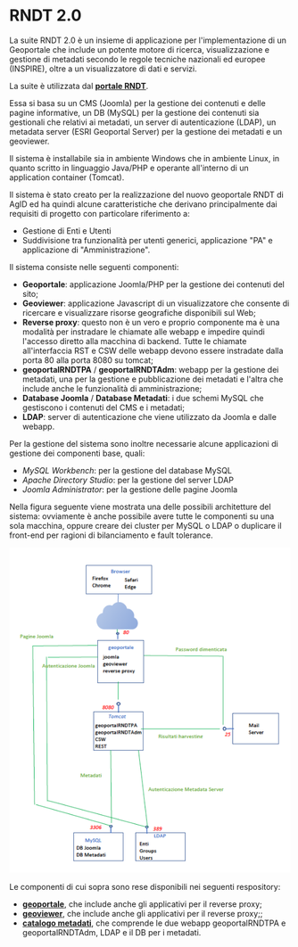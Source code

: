 # RNDT 2.0

La suite RNDT 2.0 è un insieme di applicazione per l'implementazione di un Geoportale che include un potente motore di ricerca, visualizzazione e gestione di metadati secondo le regole tecniche nazionali ed europee (INSPIRE), oltre a un visualizzatore di dati e servizi.

La suite è utilizzata dal [**portale RNDT**](https://geodati.gov.it).

Essa si basa su un CMS (Joomla) per la gestione dei contenuti e delle pagine informative, un DB (MySQL) per la gestione dei contenuti sia gestionali che relativi ai metadati, un server di autenticazione (LDAP), un metadata server (ESRI Geoportal Server) per la gestione dei metadati e un geoviewer.

Il sistema è installabile sia in ambiente Windows che in ambiente Linux, in quanto scritto in linguaggio Java/PHP e operante all&#39;interno di un application container (Tomcat).

Il sistema è stato creato per la realizzazione del nuovo geoportale RNDT di AgID ed ha quindi alcune caratteristiche che derivano principalmente dai requisiti di progetto con particolare riferimento a:

- Gestione di Enti e Utenti
- Suddivisione tra funzionalità per utenti generici, applicazione "PA" e applicazione di "Amministrazione".

Il sistema consiste nelle seguenti componenti:

- **Geoportale**: applicazione Joomla/PHP per la gestione dei contenuti del sito; 
- **Geoviewer**: applicazione Javascript di un visualizzatore che consente di ricercare e visualizzare risorse geografiche disponibili sul Web;
- **Reverse proxy**: questo non è un vero e proprio componente ma è una modalità per instradare le chiamate alle webapp e impedire quindi l&#39;accesso diretto alla macchina di backend. Tutte le chiamate all&#39;interfaccia RST e CSW delle webapp devono essere instradate dalla porta 80 alla porta 8080 su tomcat;
- **geoportalRNDTPA** / **geoportalRNDTAdm**: webapp per la gestione dei metadati, una per la gestione e pubblicazione dei metadati e l'altra che include anche le funzionalità di amministrazione;
- **Database Joomla** / **Database Metadati**: i due schemi MySQL che gestiscono i contenuti del CMS e i metadati;
- **LDAP**: server di autenticazione che viene utilizzato da Joomla e dalle webapp.

Per la gestione del sistema sono inoltre necessarie alcune applicazioni di gestione dei componenti base, quali:

- _MySQL Workbench_: per la gestione del database MySQL
- _Apache Directory Studio_: per la gestione del server LDAP
- _Joomla Administrator_: per la gestione delle pagine Joomla

Nella figura seguente viene mostrata una delle possibili architetture del sistema: ovviamente è anche possibile avere tutte le componenti su una sola macchina, oppure creare dei cluster per MySQL o LDAP o duplicare il front-end per ragioni di bilanciamento e fault tolerance.


![alt-text](images/architettura-RNDT.png "architettura RNDT")

Le componenti di cui sopra sono rese disponibili nei seguenti respository:

- [**geoportale**](https://github.com/AgID/rndt-joomla-template), che include anche gli applicativi per il reverse proxy;
- [**geoviewer**](https://github.com/AgID/rndt-geoviewer), che include anche gli applicativi per il reverse proxy;;
- [**catalogo metadati**](https://github.com/AgID/rndt-catalogue), che comprende le due webapp geoportalRNDTPA e geoportalRNDTAdm, LDAP e il DB per i metadati.
